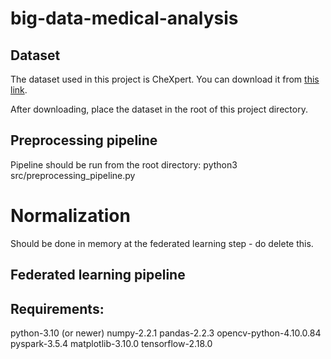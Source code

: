 # big-data-medical-analysis

## Dataset
The dataset used in this project is CheXpert. You can download it from [this link](https://stanfordaimi.azurewebsites.net/datasets/23c56a0d-15de-405b-87c8-99c30138950c).

After downloading, place the dataset in the root of this project directory.

## Preprocessing pipeline
Pipeline should be run from the root directory: python3 src/preprocessing_pipeline.py

# Normalization
Should be done in memory at the federated learning step - do delete this.

## Federated learning pipeline

## Requirements:
python-3.10 (or newer)
numpy-2.2.1 
pandas-2.2.3
opencv-python-4.10.0.84
pyspark-3.5.4
matplotlib-3.10.0
tensorflow-2.18.0
